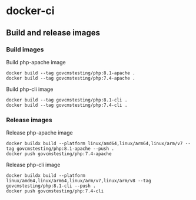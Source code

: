 # docker-ci

## Build and release images

### Build images

Build php-apache image

```
docker build --tag govcmstesting/php:8.1-apache .
docker build --tag govcmstesting/php:7.4-apache .
```

Build php-cli image

```
docker build --tag govcmstesting/php:8.1-cli .
docker build --tag govcmstesting/php:7.4-cli .
```

### Release images

Release php-apache image

```
docker buildx build --platform linux/amd64,linux/arm64,linux/arm/v7 --tag govcmstesting/php:8.1-apache --push .
docker push govcmstesting/php:7.4-apache
```

Release php-cli image

```
docker buildx build --platform linux/amd64,linux/arm64,linux/arm/v7,linux/arm/v8 --tag govcmstesting/php:8.1-cli --push .
docker push govcmstesting/php:7.4-cli
```